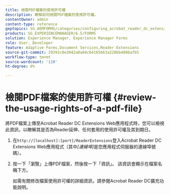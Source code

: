 ```yaml
---
title: 檢閱PDF檔案的使用許可權
description: 瞭解如何檢閱PDF檔案的使用許可權。
contentOwner: admin
content-type: reference
geptopics: SG_AEMFORMS/categories/configuring_acrobat_reader_dc_extensions
products: SG_EXPERIENCEMANAGER/6.5/FORMS
solution: Experience Manager, Experience Manager Forms
role: User, Developer
feature: Adaptive Forms,Document Services,Reader Extensions
source-git-commit: 29391c8e3042a8a04c64165663a228bb4886afb5
workflow-type: tm+mt
source-wordcount: '110'
ht-degree: 0%

---
```


# 檢閱PDF檔案的使用許可權 {#review-the-usage-rights-of-a-pdf-file}

將PDF檔案上傳至Acrobat Reader DC Extensions Web應用程式時，您可以檢視此資訊，以瞭解其是否為Reader延伸、任何套用的使用許可權及其到期日。

1. 在`http://[localhost]:[port]/ReaderExtensions`登入Acrobat Reader DC Extensions Web應用程式（其中&#x200B;*[連線埠]*&#x200B;是您應用程式伺服器的連線埠號碼）。
1. 按一下「瀏覽」上傳PDF檔案，然後按一下「資訊」。 該資訊會顯示在檔案名稱下方。

   如需有關修改檔案使用許可權的詳細資訊，請參閱Acrobat Reader DC擴充功能說明。
